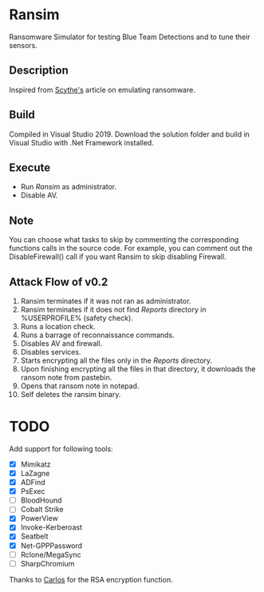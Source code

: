 # Ransim
Ransomware Simulator for testing Blue Team Detections and to tune their sensors.

## Description
Inspired from [Scythe's](https://scythe.webflow.io/library/threatthursday-ransomware) article on emulating ransomware.

## Build
Compiled in Visual Studio 2019. Download the solution folder and build in Visual Studio with .Net Framework installed.

## Execute

- Run *Ransim* as administrator.
- Disable AV.

## Note

You can choose what tasks to skip by commenting the corresponding functions calls in the source code.
For example, you can comment out the DisableFirewall() call if you want Ransim to skip disabling Firewall.

## Attack Flow of v0.2

1. Ransim terminates if it was not ran as administrator.
2. Ransim terminates if it does not find *Reports* directory in %USERPROFILE% (safety check).
3. Runs a location check.
4. Runs a barrage of reconnaissance commands.
5. Disables AV and firewall.
6. Disables services.
7. Starts encrypting all the files only in the *Reports* directory.
8. Upon finishing encrypting all the files in that directory, it downloads the ransom note from pastebin.
9. Opens that ransom note in notepad.
10. Self deletes the ransim binary.

# TODO

Add support for following tools:

- [x] Mimikatz
- [x] LaZagne
- [x] ADFind
- [x] PsExec
- [ ] BloodHound
- [ ] Cobalt Strike
- [x] PowerView
- [x] Invoke-Kerberoast
- [x] Seatbelt
- [x] Net-GPPPassword
- [ ] Rclone/MegaSync
- [ ] SharpChromium

Thanks to [Carlos](https://github.com/sdkcarlos) for the RSA encryption function.
